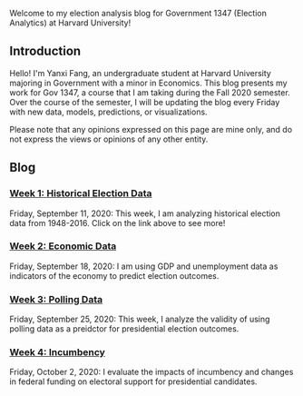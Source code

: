 Welcome to my election analysis blog for Government 1347 (Election Analytics) at Harvard University!

## Introduction
Hello! I'm Yanxi Fang, an undergraduate student at Harvard University majoring in Government with a minor in Economics. This blog presents my work for Gov 1347, a course that I am taking during the Fall 2020 semester. Over the course of the semester, I will be updating the blog every Friday with new data, models, predictions, or visualizations.

Please note that any opinions expressed on this page are mine only, and do not express the views or opinions of any other entity.

## Blog

### [Week 1: Historical Election Data](https://yanxifang.github.io/Gov-1347/2020/09/11/Week-One-Predictions.html)
Friday, September 11, 2020: This week, I am analyzing historical election data from 1948-2016. Click on the link above to see more!

### [Week 2: Economic Data](https://yanxifang.github.io/Gov-1347/2020/09/18/Week-Two-Predictions.html)
Friday, September 18, 2020: I am using GDP and unemployment data as indicators of the economy to predict election outcomes.

### [Week 3: Polling Data](https://yanxifang.github.io/Gov-1347/2020/09/25/Week-Three-Predictions.html)
Friday, September 25, 2020: This week, I analyze the validity of using polling data as a preidctor for presidential election outcomes.

### [Week 4: Incumbency](https://yanxifang.github.io/Gov-1347/2020/10/02/Week-Four-Predictions.html)
Friday, October 2, 2020: I evaluate the impacts of incumbency and changes in federal funding on electoral support for presidential candidates.
